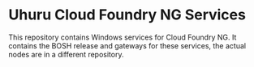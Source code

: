 # Uhuru Cloud Foundry NG Services

This repository contains Windows services for Cloud Foundry NG.
It contains the BOSH release and gateways for these services, the actual nodes are in a different repository.